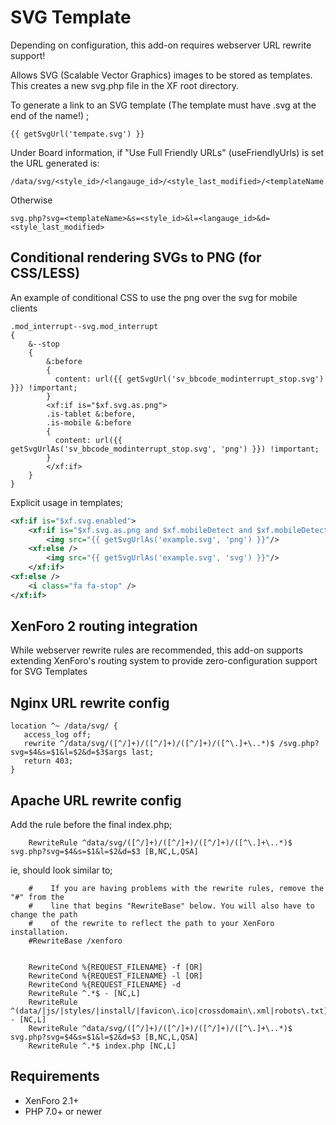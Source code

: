 # SVG Template

Depending on configuration, this add-on requires webserver URL rewrite support!

Allows SVG (Scalable Vector Graphics) images to be stored as templates. This creates a new svg.php file in the XF root directory.

To generate a link to an SVG template (The template must have .svg at the end of the name!) ;
```
{{ getSvgUrl('tempate.svg') }}
```

Under Board information, if "Use Full Friendly URLs" (useFriendlyUrls) is set the URL generated is:
```
/data/svg/<style_id>/<langauge_id>/<style_last_modified>/<templateName.svg>
```
Otherwise
```
svg.php?svg=<templateName>&s=<style_id>&l=<langauge_id>&d=<style_last_modified>
```

## Conditional rendering SVGs to PNG (for CSS/LESS)


An example of conditional CSS to use the png over the svg for mobile clients
```
.mod_interrupt--svg.mod_interrupt
{
    &--stop
    {
        &:before
        {
          content: url({{ getSvgUrl('sv_bbcode_modinterrupt_stop.svg') }}) !important;
        }
        <xf:if is="$xf.svg.as.png">
        .is-tablet &:before,
        .is-mobile &:before
        {
          content: url({{ getSvgUrlAs('sv_bbcode_modinterrupt_stop.svg', 'png') }}) !important;
        }
        </xf:if>
    }
}
```

Explicit usage in templates;
```xml
<xf:if is="$xf.svg.enabled">
    <xf:if is="$xf.svg.as.png and $xf.mobileDetect and $xf.mobileDetect.isMobile()">
        <img src="{{ getSvgUrlAs('example.svg', 'png') }}"/>
    <xf:else />
        <img src="{{ getSvgUrlAs('example.svg', 'svg') }}"/>
    </xf:if>
<xf:else />
    <i class="fa fa-stop" />
</xf:if>
```

## XenForo 2 routing integration

While webserver rewrite rules are recommended, this add-on supports extending XenForo's routing system to provide zero-configuration support for SVG Templates

## Nginx URL rewrite config

```
location ^~ /data/svg/ {
   access_log off;
   rewrite ^/data/svg/([^/]+)/([^/]+)/([^/]+)/([^\.]+\..*)$ /svg.php?svg=$4&s=$1&l=$2&d=$3$args last;
   return 403;
}
```

## Apache URL rewrite config

Add the rule before the final index.php;
```
    RewriteRule ^data/svg/([^/]+)/([^/]+)/([^/]+)/([^\.]+\..*)$ svg.php?svg=$4&s=$1&l=$2&d=$3 [B,NC,L,QSA]
```


ie, should look similar to;
```
    #    If you are having problems with the rewrite rules, remove the "#" from the
    #    line that begins "RewriteBase" below. You will also have to change the path
    #    of the rewrite to reflect the path to your XenForo installation.
    #RewriteBase /xenforo


    RewriteCond %{REQUEST_FILENAME} -f [OR]
    RewriteCond %{REQUEST_FILENAME} -l [OR]
    RewriteCond %{REQUEST_FILENAME} -d
    RewriteRule ^.*$ - [NC,L]
    RewriteRule ^(data/|js/|styles/|install/|favicon\.ico|crossdomain\.xml|robots\.txt) - [NC,L]
    RewriteRule ^data/svg/([^/]+)/([^/]+)/([^/]+)/([^\.]+\..*)$ svg.php?svg=$4&s=$1&l=$2&d=$3 [B,NC,L,QSA]
    RewriteRule ^.*$ index.php [NC,L]
```

## Requirements

- XenForo 2.1+
- PHP 7.0+ or newer